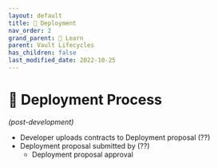 ```yaml
---
layout: default
title: 📡 Deployment
nav_order: 2
grand_parent: 📓 Learn
parent: Vault Lifecycles
has_children: false
last_modified_date: 2022-10-25
---
```


# 📡 Deployment Process
_(post-development)_

* Developer uploads contracts to Deployment proposal (??)
* Deployment proposal submitted by (??)
	* Deployment proposal approval